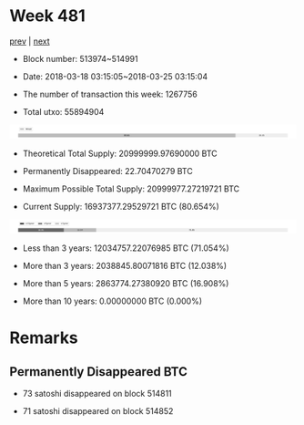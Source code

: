 # Week 481

[prev](week0480.md) | [next](week0482.md)

- Block number: 513974~514991

- Date: 2018-03-18 03:15:05~2018-03-25 03:15:04

- The number of transaction this week: 1267756

- Total utxo: 55894904

![](../images/mined_week0481.png)

- Theoretical Total Supply: 20999999.97690000 BTC

- Permanently Disappeared: 22.70470279 BTC

- Maximum Possible Total Supply: 20999977.27219721 BTC

- Current Supply: 16937377.29529721 BTC (80.654%)

![](../images/year_week0481.png)


- Less than 3 years: 12034757.22076985 BTC (71.054%)

- More than 3 years: 2038845.80071816 BTC (12.038%)

- More than 5 years: 2863774.27380920 BTC (16.908%)

- More than 10 years: 0.00000000 BTC (0.000%)

# Remarks

## Permanently Disappeared BTC

- 73 satoshi disappeared on block 514811

- 71 satoshi disappeared on block 514852

